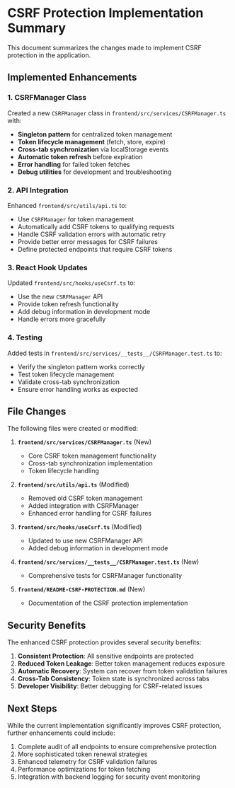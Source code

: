 # CSRF Protection Implementation Summary

This document summarizes the changes made to implement CSRF protection in the application.

## Implemented Enhancements

### 1. CSRFManager Class

Created a new `CSRFManager` class in `frontend/src/services/CSRFManager.ts` with:

- **Singleton pattern** for centralized token management
- **Token lifecycle management** (fetch, store, expire)
- **Cross-tab synchronization** via localStorage events
- **Automatic token refresh** before expiration
- **Error handling** for failed token fetches
- **Debug utilities** for development and troubleshooting

### 2. API Integration

Enhanced `frontend/src/utils/api.ts` to:

- Use `CSRFManager` for token management
- Automatically add CSRF tokens to qualifying requests
- Handle CSRF validation errors with automatic retry
- Provide better error messages for CSRF failures
- Define protected endpoints that require CSRF tokens

### 3. React Hook Updates

Updated `frontend/src/hooks/useCsrf.ts` to:

- Use the new `CSRFManager` API
- Provide token refresh functionality
- Add debug information in development mode
- Handle errors more gracefully

### 4. Testing

Added tests in `frontend/src/services/__tests__/CSRFManager.test.ts` to:

- Verify the singleton pattern works correctly
- Test token lifecycle management
- Validate cross-tab synchronization
- Ensure error handling works as expected

## File Changes

The following files were created or modified:

1. **`frontend/src/services/CSRFManager.ts`** (New)
   - Core CSRF token management functionality
   - Cross-tab synchronization implementation
   - Token lifecycle handling

2. **`frontend/src/utils/api.ts`** (Modified)
   - Removed old CSRF token management
   - Added integration with CSRFManager
   - Enhanced error handling for CSRF failures

3. **`frontend/src/hooks/useCsrf.ts`** (Modified)
   - Updated to use new CSRFManager API
   - Added debug information in development mode

4. **`frontend/src/services/__tests__/CSRFManager.test.ts`** (New)
   - Comprehensive tests for CSRFManager functionality

5. **`frontend/README-CSRF-PROTECTION.md`** (New)
   - Documentation of the CSRF protection implementation

## Security Benefits

The enhanced CSRF protection provides several security benefits:

1. **Consistent Protection**: All sensitive endpoints are protected
2. **Reduced Token Leakage**: Better token management reduces exposure
3. **Automatic Recovery**: System can recover from token validation failures
4. **Cross-Tab Consistency**: Token state is synchronized across tabs
5. **Developer Visibility**: Better debugging for CSRF-related issues

## Next Steps

While the current implementation significantly improves CSRF protection, further enhancements could include:

1. Complete audit of all endpoints to ensure comprehensive protection
2. More sophisticated token renewal strategies
3. Enhanced telemetry for CSRF validation failures
4. Performance optimizations for token fetching
5. Integration with backend logging for security event monitoring 